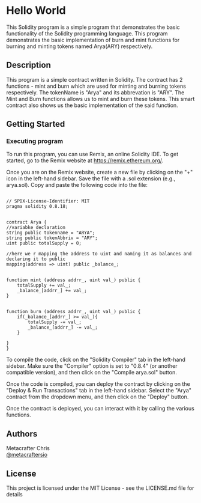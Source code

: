# Hello World

This Solidity program is a simple program that demonstrates the basic functionality of the Solidity programming language. This program demonstrates the basic implementation of burn and mint functions for burning and minting tokens named Arya(ARY) respectively.

## Description

This program is a simple contract written in Solidity. The contract has 2 functions - mint and burn which are used for minting and burning tokens respectively. The tokenName is "Arya" and its abbrevation is "ARY". The Mint and Burn functions allows us to mint and burn these tokens. This smart contract also shows us the basic implementation of the said function. 

## Getting Started

### Executing program

To run this program, you can use Remix, an online Solidity IDE. To get started, go to the Remix website at https://remix.ethereum.org/.

Once you are on the Remix website, create a new file by clicking on the "+" icon in the left-hand sidebar. Save the file with a .sol extension (e.g., arya.sol). Copy and paste the following code into the file:

```

// SPDX-License-Identifier: MIT
pragma solidity 0.8.18;


contract Arya {
//variabke declaration
string public tokenname = "ARYA";
string public tokenAbbriv = "ARY";
uint public totalSupply = 0;

//here we r mapping the address to uint and naming it as balances and declaring it to public
mapping(address => uint) public _balance_;


function mint (address addrr_, uint val_) public {
    totalSupply += val_;
    _balance_[addrr_] += val_;
}


function burn (address addrr_, uint val_) public {
    if(_balance_[addrr_] >= val_){
        totalSupply -= val_;
        _balance_[addrr_] -= val_;
    }
    
}
}
```

To compile the code, click on the "Solidity Compiler" tab in the left-hand sidebar. Make sure the "Compiler" option is set to "0.8.4" (or another compatible version), and then click on the "Compile arya.sol" button.

Once the code is compiled, you can deploy the contract by clicking on the "Deploy & Run Transactions" tab in the left-hand sidebar. Select the "Arya" contract from the dropdown menu, and then click on the "Deploy" button.

Once the contract is deployed, you can interact with it by calling the various functions. 

## Authors

Metacrafter Chris  
[@metacraftersio](https://twitter.com/metacraftersio)


## License

This project is licensed under the MIT License - see the LICENSE.md file for details
